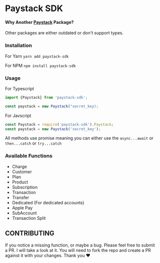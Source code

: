 # Paystack SDK

#### Why Another [Paystack](https://paystack.com) Package?

Other packages are either outdated or don't support types.

### Installation

For Yarn
`yarn add paystack-sdk`

For NPM
`npm install paystack-sdk`

### Usage

For Typescript

```typescript
import {Paystack} from 'paystack-sdk';

const paystack = new Paystack("secret_key);
```

For Javscript

```javascript
const Paystack = require('paystack-sdk').Paystack;
const paystack = new Paystack('secret_key');
```

All methods use promise meaning you can either use the `async...await` or `then...catch` or `try...catch`

### Available Functions

- Charge
- Customer
- Plan
- Product
- Subscription
- Transaction
- Transfer
- Dedicated (For dedicated accounts)
- Apple Pay
- SubAccount
- Transaction Split

## CONTRIBUTING

If you notice a missing function, or maybe a bug. Please feel free to submit
a PR. I will take a look at it.
You will need to fork the repo and create a PR against it with your changes.
Thank you :heart:
